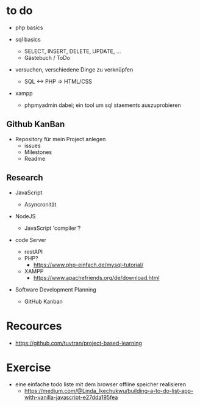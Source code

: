 # to do

- php basics
- sql basics
    * SELECT, INSERT, DELETE, UPDATE, ...

    - Gästebuch / ToDo 

- versuchen, verschiedene Dinge zu verknüpfen
    - SQL <-> PHP => HTML/CSS

- xampp
    - phpmyadmin dabei; ein tool um sql staements auszuprobieren


## Github KanBan
* Repository für mein Project anlegen
    - issues
    - Milestones
    - Readme

## Research

* JavaScript
    - Asyncronität

* NodeJS
    - JavaScript 'compiler'?


* code Server
    - restAPI
    - PHP?
        - https://www.php-einfach.de/mysql-tutorial/
    - XAMPP
        - https://www.apachefriends.org/de/download.html


* Software Development Planning
    - GitHub Kanban




# Recources

* https://github.com/tuvtran/project-based-learning

# Exercise

* eine einfache todo liste mit dem browser offline speicher realisieren
    - https://medium.com/@Linda_Ikechukwu/building-a-to-do-list-app-with-vanilla-javascript-e27dda195fea

